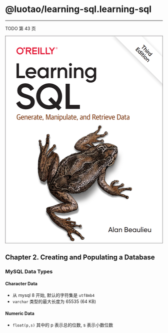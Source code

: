 # @luotao/learning-sql.learning-sql

---

TODO 第 43 页

![](cover.png)

## Chapter 2. Creating and Populating a Database

### MySQL Data Types

#### Character Data

- 从 mysql 8 开始, 默认的字符集是 `utf8mb4`
- `varchar` 类型的最大长度为 65535 (64 KB)

#### Numeric Data

- `float(p,s)` 其中的 p 表示总的位数, s 表示小数位数